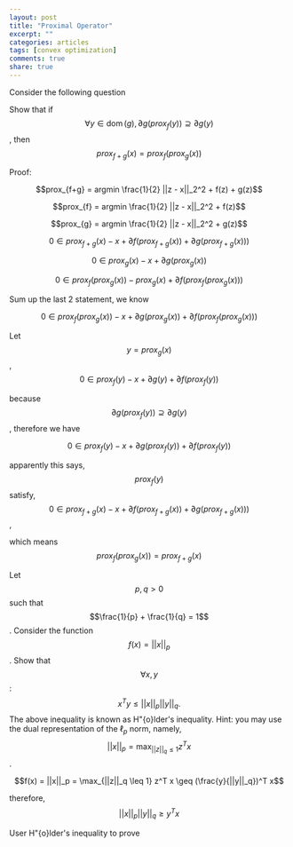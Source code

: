 ```yaml
---
layout: post
title: "Proximal Operator"
excerpt: ""
categories: articles
tags: [convex optimization]
comments: true
share: true
---
```


Consider the following question

Show that if $$\forall y \in \operatorname{dom}(g), \partial g(prox_f (y)) \supseteq \partial g(y)$$, then $$ prox_{f+g}(x) = prox_{f}(prox_{g}(x))$$


Proof:  

$$prox_{f+g} = argmin \frac{1}{2} ||z - x||_2^2 + f(z) + g(z)$$  

$$prox_{f} = argmin \frac{1}{2} ||z - x||_2^2 + f(z)$$

$$prox_{g} = argmin \frac{1}{2} ||z - x||_2^2 + g(z)$$

$$0 \in prox_{f+g}(x) - x + \partial f(prox_{f+g}(x)) + \partial g(prox_{f+g}(x)))$$

$$0 \in prox_{g}(x) - x + \partial g(prox_g(x))$$

$$0 \in prox_f(prox_g(x)) - prox_g(x) + \partial f(prox_f(prox_g(x)))$$

Sum up the last 2 statement, we know  

$$0 \in prox_f(prox_g(x)) - x + \partial g(prox_g(x)) + \partial f(prox_f(prox_g(x)))$$

Let $$y = prox_g(x)$$, $$0 \in prox_f(y) - x + \partial g(y) + \partial f(prox_f(y))$$

because $$\partial g(prox_f (y)) \supseteq \partial g(y)$$, therefore we have

 $$0 \in prox_f(y) - x + \partial g(prox_f (y)) + \partial f(prox_f(y))$$
 
 apparently this says, $$prox_f(y)$$ satisfy, $$0 \in prox_{f+g}(x) - x + \partial f(prox_{f+g}(x)) + \partial g(prox_{f+g}(x)))$$,
 
 which means $$prox_f(prox_g(x)) = prox_{f+g}(x)$$
 
 
 
Let $$p, q > 0$$ such that $$\frac{1}{p} + \frac{1}{q} = 1$$. Consider the function $$f(x) = ||x||_p$$. Show that $$\forall x, y$$: $$x^Ty \leq ||x||_p||y||_q.$$
The above inequality is known as H\"{o}lder's inequality.  Hint: you may use the dual representation of the $\ell_p$ norm, namely, $$||x||_p = \max_{||z||_q \leq 1} z^T x$$.

$$f(x) = ||x||_p = \max_{||z||_q \leq 1} z^T x \geq (\frac{y}{||y||_q})^T x$$

therefore, $$||x||_p||y||_q \geq y^Tx$$


User H\"{o}lder's inequality to prove 
